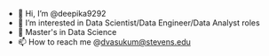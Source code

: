 - 👋 Hi, I’m @deepika9292
- 👀 I’m interested in Data Scientist/Data Engineer/Data Analyst roles
- 🌱 Master's in Data Science
- 📫 How to reach me @dvasukum@stevens.edu

<!---
deepika9292/deepika9292 is a ✨ special ✨ repository because its `README.md` (this file) appears on your GitHub profile.
You can click the Preview link to take a look at your changes.
--->
